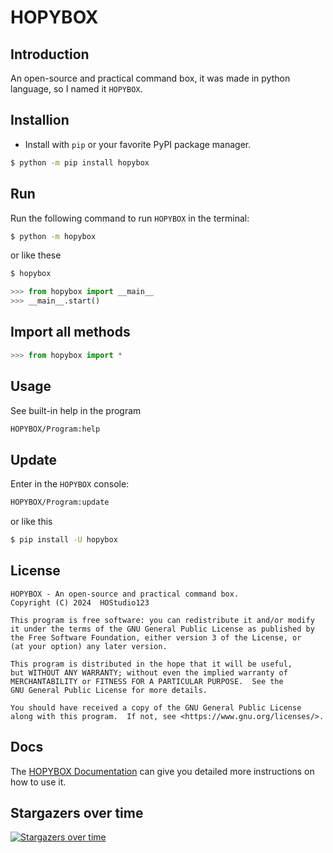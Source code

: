 # HOPYBOX
## Introduction
An open-source and practical command box, it was made in python language, so I named it `HOPYBOX`.
## Installion
- Install with `pip` or your favorite PyPI package manager.
```sh
$ python -m pip install hopybox
```
## Run
Run the following command to run `HOPYBOX` in the terminal:
```sh
$ python -m hopybox
```
or like these
```sh
$ hopybox
```
```python
>>> from hopybox import __main__
>>> __main__.start()
```
## Import all methods
```python
>>> from hopybox import *
```
## Usage
See built-in help in the program
```sh
HOPYBOX/Program:help
```
## Update
Enter in the `HOPYBOX` console:
```sh
HOPYBOX/Program:update
```
or like this
```sh
$ pip install -U hopybox
```
## License
```
HOPYBOX - An open-source and practical command box.
Copyright (C) 2024  HOStudio123

This program is free software: you can redistribute it and/or modify
it under the terms of the GNU General Public License as published by
the Free Software Foundation, either version 3 of the License, or
(at your option) any later version.

This program is distributed in the hope that it will be useful,
but WITHOUT ANY WARRANTY; without even the implied warranty of
MERCHANTABILITY or FITNESS FOR A PARTICULAR PURPOSE.  See the
GNU General Public License for more details.

You should have received a copy of the GNU General Public License
along with this program.  If not, see <https://www.gnu.org/licenses/>.
```

## Docs
The [HOPYBOX Documentation](https://hopybox.readthedocs.io) can give you detailed more instructions on how to use it.  

## Stargazers over time
[![Stargazers over time](https://starchart.cc/HOStudio123/HOPYBOX.svg?variant=adaptive)](https://starchart.cc/HOStudio123/HOPYBOX)
